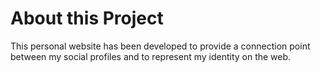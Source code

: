 # About this Project

This personal website has been developed to provide a connection point between my social profiles and to represent my identity on the web.